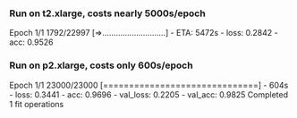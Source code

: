 ### Run on t2.xlarge, costs nearly 5000s/epoch

Epoch 1/1
 1792/22997 [=>............................] - ETA: 5472s - loss: 0.2842 - acc: 0.9526
 
### Run on p2.xlarge, costs only 600s/epoch
Epoch 1/1
23000/23000 [==============================] - 604s - loss: 0.3441 - acc: 0.9696 - val_loss: 0.2205 - val_acc: 0.9825
Completed 1 fit operations
